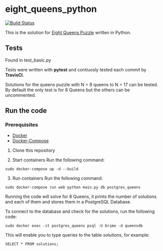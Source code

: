 # eight_queens_python
[![Build Status](https://travis-ci.org/LuisBrime/eightqueenspython.svg?branch=master)](https://travis-ci.org/LuisBrime/eightqueenspython)

This is the solution for [Eight Queens Puzzle](https://en.wikipedia.org/wiki/Eight_queens_puzzle) written in Python.

## Tests
Found in test_basic.py

Tests were written with **pytest** and contiuosly tested each commit by **TravisCI**.

Solutions for the queens puzzle with N = 8 queens to N = 17 can be tested. By default the only test is for 8 Queens but the others can be uncommented.
 
## Run the code
### Prerequisites
- [Docker](https://docs.docker.com/v17.09/engine/installation/#cloud)
- [Docker-Compose](https://docs.docker.com/compose/install/)

1. Clone this repository

2. Start containers
Run the following command:
```
sudo docker-compose up -d --build
```

3. Run containers
Run the following command:
```
sudo docker-compose run web python main.py db postgres_queens
```

Running the code will solve for 8 Queens, it prints the number of solutions and each of them and stores them in a PostgreSQL Database.

To connect to the database and check for the solutions, run the following code:

```
sudo docker exec -it postgres_queens psql -U brime -d queensdb
```

This will enable you to type queries to the table *solutions*, for example:

```
SELECT * FROM solutions;
```